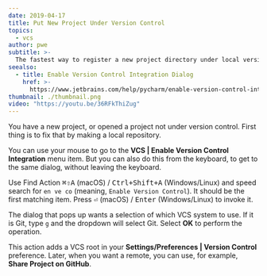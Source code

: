```yaml
---
date: 2019-04-17
title: Put New Project Under Version Control
topics:
  - vcs
author: pwe
subtitle: >-
  The fastest way to register a new project directory under local version control.
seealso:
  - title: Enable Version Control Integration Dialog
    href: >-
      https://www.jetbrains.com/help/pycharm/enable-version-control-integration-dialog.html#Enable_Version_Control_Integration_Dialog.xml
thumbnail: ./thumbnail.png
video: "https://youtu.be/36RFkThiZug"
---
```


You have a new project, or opened a project not under version control. First thing is to fix that by making a local repository.

You can use your mouse to go to the **VCS | Enable Version Control Integration** menu item. But you can also do this from the keyboard, to get to the same dialog, without leaving the keyboard.

Use Find Action <kbd>⌘⇧A</kbd> (macOS) / <kbd>Ctrl+Shift+A</kbd> (Windows/Linux) and speed search for `en ve co` (meaning, `Enable Version Control`). It should be the first matching item. Press <kbd>⏎</kbd> (macOS) / <kbd>Enter</kbd> (Windows/Linux) to invoke it.

The dialog that pops up wants a selection of which VCS system to use. If it is Git, type `g` and the dropdown will select Git. Select **OK** to perform the operation.

This action adds a VCS root in your **Settings/Preferences | Version Control** preference. Later, when you want a remote, you can use, for example, **Share Project on GitHub**.
